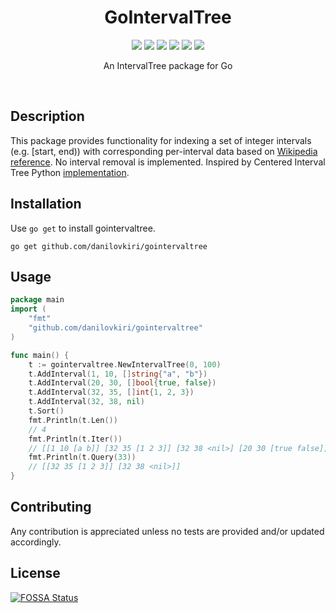 <h1 align="center">GoIntervalTree</h1>

<p align="center">
  <a href="/LICENSE"><img src="https://img.shields.io/badge/license-MIT-black"/></a>
  <a href="https://app.travis-ci.com/github/danilovkiri/gointervaltree"><img src="https://app.travis-ci.com/danilovkiri/gointervaltree.svg?branch=main"/></a>
  <a href="https://app.codecov.io/gh/danilovkiri/gointervaltree"><img src="https://codecov.io/gh/danilovkiri/gointervaltree/branch/main/graph/badge.svg" /></a>
  <a href="https://goreportcard.com/report/github.com/danilovkiri/gointervaltree"><img src="https://goreportcard.com/badge/github.com/danilovkiri/gointervaltree"/></a>
  <a href="https://pkg.go.dev/github.com/danilovkiri/gointervaltree"><img src="https://godoc.org/github.com/danilovkiri/gointervaltree?status.svg"/></a>
  <a href="https://app.fossa.com/projects/git%2Bgithub.com%2Fdanilovkiri%2Fgointervaltree?ref=badge_shield" alt="FOSSA Status"><img src="https://app.fossa.com/api/projects/git%2Bgithub.com%2Fdanilovkiri%2Fgointervaltree.svg?type=shield"/></a>

</p>

<p align="center">
  An IntervalTree package for Go
</p>

<br>

## Description

This package provides functionality for indexing a set of integer intervals (e.g. [start, end)) with corresponding
per-interval data based on
[Wikipedia reference](http://en.wikipedia.org/wiki/Interval_tree). No interval removal is implemented. Inspired by
Centered Interval Tree Python
[implementation](https://github.com/konstantint/pyliftover/blob/master/pyliftover/intervaltree.py).

## Installation

Use `go get` to install gointervaltree.

```shell
go get github.com/danilovkiri/gointervaltree
```

## Usage

```go
package main
import (
	"fmt"
	"github.com/danilovkiri/gointervaltree"
)

func main() {
	t := gointervaltree.NewIntervalTree(0, 100)
	t.AddInterval(1, 10, []string{"a", "b"})
	t.AddInterval(20, 30, []bool{true, false})
	t.AddInterval(32, 35, []int{1, 2, 3})
	t.AddInterval(32, 38, nil)
	t.Sort()
	fmt.Println(t.Len())
	// 4
	fmt.Println(t.Iter())
	// [[1 10 [a b]] [32 35 [1 2 3]] [32 38 <nil>] [20 30 [true false]]]
	fmt.Println(t.Query(33))
	// [[32 35 [1 2 3]] [32 38 <nil>]]
}
```

## Contributing

Any contribution is appreciated unless no tests are provided and/or updated accordingly.

## License

[![FOSSA Status](https://app.fossa.com/api/projects/git%2Bgithub.com%2Fdanilovkiri%2Fgointervaltree.svg?type=large)](https://app.fossa.com/projects/git%2Bgithub.com%2Fdanilovkiri%2Fgointervaltree?ref=badge_large)




